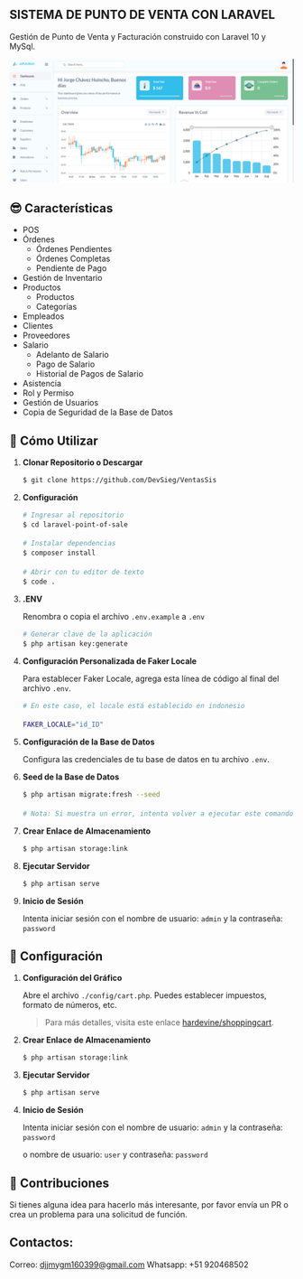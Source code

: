 ## SISTEMA DE PUNTO DE VENTA CON LARAVEL

Gestión de Punto de Venta y Facturación construido con Laravel 10 y MySql.

![Inicio](capturas/01.png)

## 😎 Características
- POS
- Órdenes
  - Órdenes Pendientes
  - Órdenes Completas
  - Pendiente de Pago
- Gestión de Inventario
- Productos
  - Productos
  - Categorías
- Empleados
- Clientes
- Proveedores
- Salario
  - Adelanto de Salario
  - Pago de Salario
  - Historial de Pagos de Salario
- Asistencia
- Rol y Permiso
- Gestión de Usuarios
- Copia de Seguridad de la Base de Datos

## 🚀 Cómo Utilizar

1. **Clonar Repositorio o Descargar**

    ```bash
    $ git clone https://github.com/DevSieg/VentasSis
    ```

2. **Configuración**
    ```bash
    # Ingresar al repositorio
    $ cd laravel-point-of-sale

    # Instalar dependencias
    $ composer install

    # Abrir con tu editor de texto
    $ code .
    ```

3. **.ENV**

    Renombra o copia el archivo `.env.example` a `.env`
    ```bash
    # Generar clave de la aplicación
    $ php artisan key:generate
    ```

4. **Configuración Personalizada de Faker Locale**

    Para establecer Faker Locale, agrega esta línea de código al final del archivo `.env`.
    ```bash
    # En este caso, el locale está establecido en indonesio

    FAKER_LOCALE="id_ID"
    ```

5. **Configuración de la Base de Datos**

    Configura las credenciales de tu base de datos en tu archivo `.env`.

6. **Seed de la Base de Datos**
    ```bash
    $ php artisan migrate:fresh --seed

    # Nota: Si muestra un error, intenta volver a ejecutar este comando.
    ```

7. **Crear Enlace de Almacenamiento**

    ```bash
    $ php artisan storage:link
    ```

8. **Ejecutar Servidor**

    ```bash
    $ php artisan serve
    ```

9. **Inicio de Sesión**

    Intenta iniciar sesión con el nombre de usuario: `admin` y la contraseña: `password`

## 🚀 Configuración
1. **Configuración del Gráfico**

    Abre el archivo `./config/cart.php`. Puedes establecer impuestos, formato de números, etc.
    > Para más detalles, visita este enlace [hardevine/shoppingcart](https://packagist.org/packages/hardevine/shoppingcart).

2. **Crear Enlace de Almacenamiento**

    ```bash
    $ php artisan storage:link
    ```

3. **Ejecutar Servidor**

    ```bash
    $ php artisan serve
    ```

4. **Inicio de Sesión**

    Intenta iniciar sesión con el nombre de usuario: `admin` y la contraseña: `password`

    o nombre de usuario: `user` y contraseña: `password`

## 📝 Contribuciones

Si tienes alguna idea para hacerlo más interesante, por favor envía un PR o crea un problema para una solicitud de función.

## Contactos:
Correo: djjmygm160399@gmail.com
Whatsapp: +51 920468502